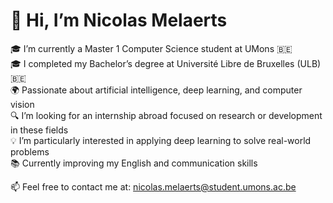 # 👋 Hi, I’m Nicolas Melaerts  

🎓 I’m currently a Master 1 Computer Science student at UMons 🇧🇪  
🎓 I completed my Bachelor’s degree at Université Libre de Bruxelles (ULB) 🇧🇪  
🌍 Passionate about artificial intelligence, deep learning, and computer vision  
🔍 I’m looking for an internship abroad focused on research or development in these fields  
💡 I’m particularly interested in applying deep learning to solve real-world problems  
📚 Currently improving my English and communication skills  

📫 Feel free to contact me at: nicolas.melaerts@student.umons.ac.be 
